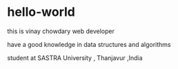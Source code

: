 # hello-world

this is vinay chowdary web developer

have a good knowledge in data structures and algorithms

student at SASTRA University , Thanjavur ,India
